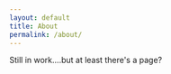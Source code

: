 ```yaml
---
layout: default
title: About
permalink: /about/
---
```


Still in work....but at least there's a page? 